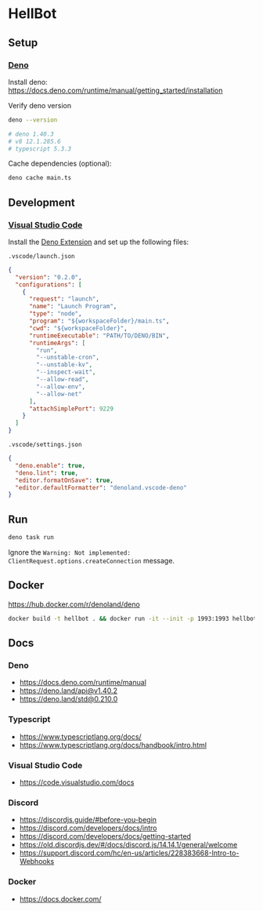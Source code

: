 # HellBot

## Setup

### [Deno](https://deno.com/)

Install deno:\
https://docs.deno.com/runtime/manual/getting_started/installation

Verify deno version

```sh
deno --version

# deno 1.40.3
# v8 12.1.285.6
# typescript 5.3.3
```

Cache dependencies (optional):

```sh
deno cache main.ts
```

## Development

### [Visual Studio Code](https://code.visualstudio.com/)

Install the
[Deno Extension](https://marketplace.visualstudio.com/items?itemName=denoland.vscode-deno)
and set up the following files:

`.vscode/launch.json`

```json
{
  "version": "0.2.0",
  "configurations": [
    {
      "request": "launch",
      "name": "Launch Program",
      "type": "node",
      "program": "${workspaceFolder}/main.ts",
      "cwd": "${workspaceFolder}",
      "runtimeExecutable": "PATH/TO/DENO/BIN",
      "runtimeArgs": [
        "run",
        "--unstable-cron",
        "--unstable-kv",
        "--inspect-wait",
        "--allow-read",
        "--allow-env",
        "--allow-net"
      ],
      "attachSimplePort": 9229
    }
  ]
}
```

`.vscode/settings.json`

```json
{
  "deno.enable": true,
  "deno.lint": true,
  "editor.formatOnSave": true,
  "editor.defaultFormatter": "denoland.vscode-deno"
}
```

## Run

```sh
deno task run
```

Ignore the `Warning: Not implemented: ClientRequest.options.createConnection`
message.

## Docker

https://hub.docker.com/r/denoland/deno

```sh
docker build -t hellbot . && docker run -it --init -p 1993:1993 hellbot
```

## Docs

### Deno

- https://docs.deno.com/runtime/manual
- https://deno.land/api@v1.40.2
- https://deno.land/std@0.210.0

### Typescript

- https://www.typescriptlang.org/docs/
- https://www.typescriptlang.org/docs/handbook/intro.html

### Visual Studio Code

- https://code.visualstudio.com/docs

### Discord

- https://discordjs.guide/#before-you-begin
- https://discord.com/developers/docs/intro
- https://discord.com/developers/docs/getting-started
- https://old.discordjs.dev/#/docs/discord.js/14.14.1/general/welcome
- https://support.discord.com/hc/en-us/articles/228383668-Intro-to-Webhooks

### Docker

- https://docs.docker.com/
